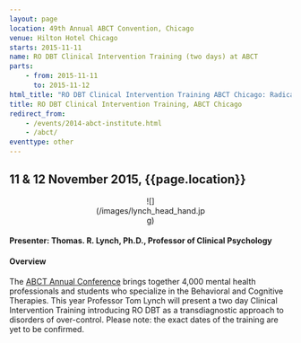 ```yaml
---
layout: page
location: 49th Annual ABCT Convention, Chicago
venue: Hilton Hotel Chicago
starts: 2015-11-11
name: RO DBT Clinical Intervention Training (two days) at ABCT
parts:
    - from: 2015-11-11
      to: 2015-11-12
html_title: "RO DBT Clinical Intervention Training ABCT Chicago: Radically Open Dialectical Behavior Therapy (RO DBT) for disorders of overcontrol"
title: RO DBT Clinical Intervention Training, ABCT Chicago
redirect_from:
    - /events/2014-abct-institute.html
    - /abct/
eventtype: other
---
```


## 11 & 12 November 2015, {{page.location}}

<center>
<div markdown="1" style="width:200px;">
![](/images/lynch_head_hand.jpg)
</div>
</center>

#### Presenter: Thomas. R. Lynch, Ph.D., Professor of Clinical Psychology


#### Overview

The [ABCT Annual Conference](http://www.abct.org/conv2015/) brings together 4,000 mental health professionals and students who specialize in the Behavioral and Cognitive Therapies. This year Professor Tom Lynch will present a two day Clinical Intervention Training introducing RO DBT as a transdiagnostic approach to disorders of over-control.
Please note: the exact dates of the training are yet to be confirmed. 
